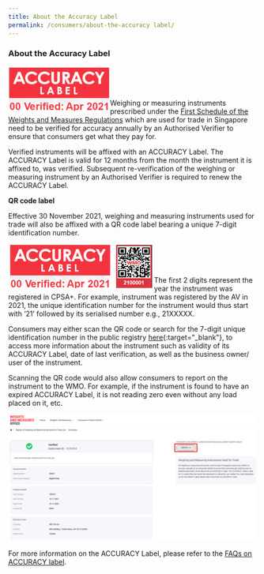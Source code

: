 ```yaml
---
title: About the Accuracy Label
permalink: /consumers/about-the-accuracy label/
---
```

### About the Accuracy Label

<img src="/images/accuracy-label-ver2021.png" alt="accuracy label" style="width:206px;height:92px;" align="left"><br><br><br>

Weighing or measuring instruments prescribed under the [First Schedule of the Weights and Measures Regulations](https://sso.agc.gov.sg/SL/WMA1975-S844-2005?DocDate=20180329&ProvIds=Sc1-#Sc1-) which are used for trade in Singapore need to be verified for accuracy annually by an Authorised Verifier to ensure that consumers get what they pay for. 

Verified instruments will be affixed with an ACCURACY Label. The ACCURACY Label is valid for 12 months from the month the instrument it is affixed to, was verified. Subsequent re-verification of the weighing or measuring instrument by an Authorised Verifier is required to renew the ACCURACY Label.

**QR code label**

Effective 30 November 2021, weighing and measuring instruments used for trade will also be affixed with a QR code label bearing a unique 7-digit identification number.

<img src="/images/al-and-qr-label.png" alt="wmo-qr-code-label" style="width:295px;height:93px;" align="left"><br><br><br>

The first 2 digits represent the year the instrument was registered in CPSA+. For example, instrument was registered by the AV in 2021, the unique identification number for the instrument would thus start with ‘21’ followed by its serialised number e.g., 21XXXXX.

Consumers may either scan the QR code or search for the 7-digit unique identification number in the public registry [here](https://www.cpsaplus.gov.sg/Homepage/PublicRegistryInstrumentList){:target="_blank"}, to access more information about the instrument such as validity of its ACCURACY Label, date of last verification, as well as the business owner/ user of the instrument.

Scanning the QR code would also allow consumers to report on the instrument to the WMO. For example, if the instrument is found to have an expired ACCURACY Label, it is not reading zero even without any load placed on it, etc.

![report-instrument](/images/report-instrument.png)

For more information on the ACCURACY Label, please refer to the [FAQs on ACCURACY label](/about-us/faq/faq-accuracy-label).